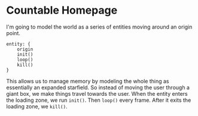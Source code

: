 # Countable Homepage

I'm going to model the world as a series of entities moving around an origin point.
```
entity: {
    origin
    init()
    loop()
    kill()
}
```

This allows us to manage memory by modeling the whole thing as essentially an expanded starfield. So instead of moving the user through a giant box, we make things travel towards the user. When the entity enters the loading zone, we run `init()`. Then `loop()` every frame. After it exits the loading zone, we `kill()`.